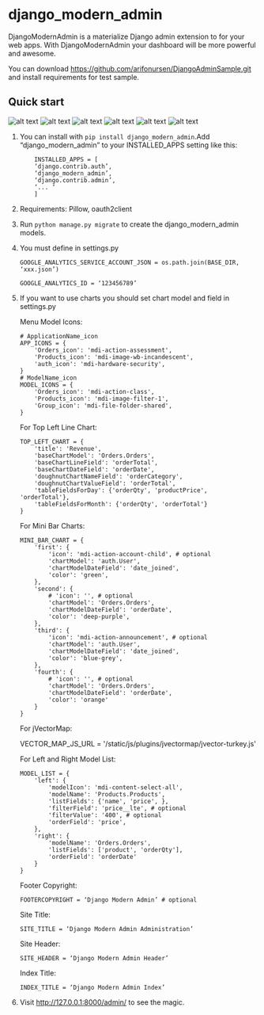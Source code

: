 django_modern_admin
===================

DjangoModernAdmin is a materialize Django admin extension to for your web apps. 
With DjangoModernAdmin your dashboard will be more powerful and awesome.

You can download https://github.com/arifonursen/DjangoAdminSample.git and install requirements for test sample.

Quick start
-----------

![alt text](https://raw.githubusercontent.com/arifonursen/django_modern_admin/master/login.png)
![alt text](https://raw.githubusercontent.com/arifonursen/django_modern_admin/master/dashboard1.png)
![alt text](https://raw.githubusercontent.com/arifonursen/django_modern_admin/master/dashboard2.png)
![alt text](https://raw.githubusercontent.com/arifonursen/django_modern_admin/master/dashboard3.png)
![alt text](https://raw.githubusercontent.com/arifonursen/django_modern_admin/master/datefield.png)
![alt text](https://raw.githubusercontent.com/arifonursen/django_modern_admin/master/recent.png)

1. You can install with `pip install django_modern_admin`.Add “django_modern_admin” to your INSTALLED_APPS setting like this:
	```
	    INSTALLED_APPS = [
		‘django.contrib.auth’,
		‘django_modern_admin’,
		‘django.contrib.admin’,
		‘... ‘
	    ]
	
2. Requirements: Pillow, oauth2client

3. Run `python manage.py migrate` to create the django_modern_admin models.

4. You must define in settings.py 
	```
	GOOGLE_ANALYTICS_SERVICE_ACCOUNT_JSON = os.path.join(BASE_DIR, ‘xxx.json’)
	
	GOOGLE_ANALYTICS_ID = ‘123456789’
	```

5. If you want to use charts you should set chart model and field in settings.py
	
	Menu Model Icons:
	```
	# ApplicationName_icon
	APP_ICONS = {
	    'Orders_icon': 'mdi-action-assessment',
	    'Products_icon': 'mdi-image-wb-incandescent',
	    'auth_icon': 'mdi-hardware-security',
	}
	# ModelName_icon
	MODEL_ICONS = {
	    'Orders_icon': 'mdi-action-class',
	    'Products_icon': 'mdi-image-filter-1',
	    'Group_icon': 'mdi-file-folder-shared',
	}
	```
	
	For Top Left Line Chart:
	```
	TOP_LEFT_CHART = {
    	'title': 'Revenue',
    	'baseChartModel': 'Orders.Orders',
    	'baseChartLineField': 'orderTotal',
    	'baseChartDateField': 'orderDate',
    	'doughnutChartNameField': 'orderCategory',
    	'doughnutChartValueField': 'orderTotal',
    	'tableFieldsForDay': {'orderQty', 'productPrice', 'orderTotal'},
    	'tableFieldsForMonth': {'orderQty', 'orderTotal'}
	}
	```

	For Mini Bar Charts:
	```
	MINI_BAR_CHART = {
		'first': {
			'icon': 'mdi-action-account-child', # optional
			'chartModel': 'auth.User',
			'chartModelDateField': 'date_joined',
			'color': 'green',
		},
		'second': {
			# 'icon': '', # optional
			'chartModel': 'Orders.Orders',
			'chartModelDateField': 'orderDate',
			'color': 'deep-purple',
		},
		'third': {
			'icon': 'mdi-action-announcement', # optional
			'chartModel': 'auth.User',
			'chartModelDateField': 'date_joined',
			'color': 'blue-grey',
		},
		'fourth': {
			# 'icon': '', # optional
			'chartModel': 'Orders.Orders',
			'chartModelDateField': 'orderDate',
			'color': 'orange'
		}
	}
	```
	
	For jVectorMap:

	VECTOR_MAP_JS_URL = '/static/js/plugins/jvectormap/jvector-turkey.js'

	For Left and Right Model List:
	```
	MODEL_LIST = {
		'left': {
			'modelIcon': 'mdi-content-select-all',
			'modelName': 'Products.Products',
			'listFields': {'name', 'price', },
			'filterField': 'price__lte', # optional
			'filterValue': '400', # optional
			'orderField': 'price',
		},
		'right': {
			'modelName': 'Orders.Orders',
			'listFields': ['product', 'orderQty'],
			'orderField': 'orderDate'
		}
	}
	```

	Footer Copyright:
	```
	FOOTERCOPYRIGHT = ‘Django Modern Admin’ # optional
	```
	
	Site Title:
	```
	SITE_TITLE = ‘Django Modern Admin Administration’
	```
	
	Site Header:
	```
	SITE_HEADER = ‘Django Modern Admin Header’
	```
	
	Index Title:
	```
	INDEX_TITLE = ‘Django Modern Admin Index’
	```

6. Visit http://127.0.0.1:8000/admin/ to see the magic.

